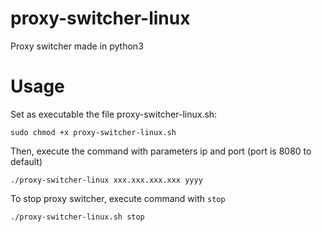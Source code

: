 # proxy-switcher-linux
Proxy switcher made in python3

# Usage
Set as executable the file proxy-switcher-linux.sh:
```
sudo chmod +x proxy-switcher-linux.sh
```
Then, execute the command with parameters ip and port (port is 8080 to default)
```
./proxy-switcher-linux xxx.xxx.xxx.xxx yyyy
```
To stop proxy switcher, execute command with `stop`
```
./proxy-switcher-linux.sh stop
```
